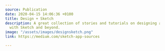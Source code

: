 ```yaml
---
source: Publication
date: 2020-04-15 14:06:36 +0100
title: Design + Sketch
description: A great collection of stories and tutorials on designing and prototyping
  with Sketch and beyond.
image: "/assets/images/designsketch.png"
link: https://medium.com/sketch-app-sources

---
```

